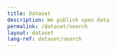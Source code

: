 ```yaml
---
title: Dataset
description: We publish open data
permalink: /dataset/search
layout: dataset
lang-ref: dataset/search
---
```

